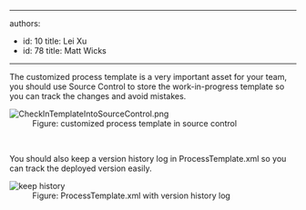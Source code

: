

---
authors:
  - id: 10
    title: Lei Xu
  - id: 78
    title: Matt Wicks
---




<span class='intro'> <p>The customized process template is a very important asset for your team, you should use Source Control to store the work-in-progress template so you can track the changes and avoid mistakes.</p><dl class="image"><dt><img src="/PublishingImages/CheckInTemplateIntoSourceControl.png" alt="CheckInTemplateIntoSourceControl.png" /></dt><dd>Figure&#58; customized process template in source control </dd> </dl> </span>

​
<p>You should also keep a version history log in ProcessTemplate.xml so you can track the deployed version easily.</p><dl class="image"><dt><img src="/PublishingImages/KeepHistoryForTemplate.png" alt="keep history" />
   </dt><dd>Figure&#58; ProcessTemplate.xml with version history log​<br></dd></dl>


